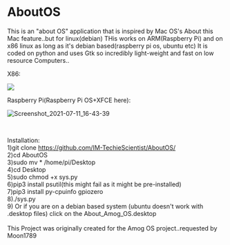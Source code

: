 # AboutOS
This is an "about OS" application that is inspired by Mac OS's About this Mac feature..but for linux(debian)
THis works on ARM(Raspberry Pi) and on x86 linux as long as it's debian based(raspberry pi os, ubuntu etc)
It is coded on python and uses Gtk so incredibly light-weight and fast on low resource Computers..

X86:

<img src="https://user-images.githubusercontent.com/84835176/125392090-31e2b100-e3c3-11eb-9636-c9fc7cbbd818.png">

<br>

Raspberry Pi(Raspberry Pi OS+XFCE here):

![Screenshot_2021-07-11_16-43-39](https://user-images.githubusercontent.com/84835176/125395127-66a53700-e3c8-11eb-90b9-387c1f07f413.png)

<br>

Installation:
<br>
1)git clone https://github.com/IM-TechieScientist/AboutOS/
<br>
2)cd AboutOS
<br>
3)sudo mv * /home/pi/Desktop
<br>
4)cd Desktop
<br>
5)sudo chmod +x sys.py
<br>
6)pip3 install psutil(this might fail as it might be pre-installed)
<br>
7)pip3 install py-cpuinfo gpiozero
<br>
8)./sys.py
<br>
9) Or if you are on a debian based system (ubuntu doesn't work with .desktop files) click on the About_Amog_OS.desktop 
<br>
<br>
This Project was originally created for the Amog OS project..requested by Moon1789


